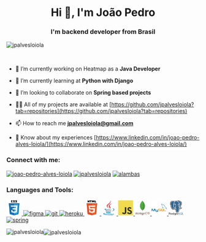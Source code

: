 <h1 align="center">Hi 👋, I'm João Pedro</h1>
<h3 align="center">I'm backend developer from Brasil</h3>

<p align="left"> <img src="https://komarev.com/ghpvc/?username=jpalvesloiola&label=Profile%20views&color=0e75b6&style=flat" alt="jpalvesloiola" /> </p>

<p align="left"> <a href="https://twitter.com/" target="blank"><img src="https://img.shields.io/twitter/follow/?logo=twitter&style=for-the-badge" alt="" /></a> </p>

- 🔭 I’m currently working on Heatmap as a **Java Developer**

- 🌱 I’m currently learning at **Python with Django**

- 👯 I’m looking to collaborate on **Spring based projects**

- 👨‍💻 All of my projects are available at [https://github.com/jpalvesloiola?tab=repositories](https://github.com/jpalvesloiola?tab=repositories)

- 📫 How to reach me **jpalvesloiola@gmail.com**

- 📄 Know about my experiences [https://www.linkedin.com/in/joao-pedro-alves-loiola/](https://www.linkedin.com/in/joao-pedro-alves-loiola/)

<h3 align="left">Connect with me:</h3>
<p align="left">
<a href="https://linkedin.com/in/joao-pedro-alves-loiola" target="blank"><img align="center" src="https://raw.githubusercontent.com/rahuldkjain/github-profile-readme-generator/master/src/images/icons/Social/linked-in-alt.svg" alt="joao-pedro-alves-loiola" height="30" width="40" /></a>
<a href="https://www.hackerrank.com/jpalvesloiola" target="blank"><img align="center" src="https://raw.githubusercontent.com/rahuldkjain/github-profile-readme-generator/master/src/images/icons/Social/hackerrank.svg" alt="jpalvesloiola" height="30" width="40" /></a>
<a href="https://discord.gg/alambas" target="blank"><img align="center" src="https://raw.githubusercontent.com/rahuldkjain/github-profile-readme-generator/master/src/images/icons/Social/discord.svg" alt="alambas" height="30" width="40" /></a>
</p>

<h3 align="left">Languages and Tools:</h3>
<p align="left"> <a href="https://www.w3schools.com/css/" target="_blank" rel="noreferrer"> <img src="https://raw.githubusercontent.com/devicons/devicon/master/icons/css3/css3-original-wordmark.svg" alt="css3" width="40" height="40"/> </a> <a href="https://www.figma.com/" target="_blank" rel="noreferrer"> <img src="https://www.vectorlogo.zone/logos/figma/figma-icon.svg" alt="figma" width="40" height="40"/> </a> <a href="https://git-scm.com/" target="_blank" rel="noreferrer"> <img src="https://www.vectorlogo.zone/logos/git-scm/git-scm-icon.svg" alt="git" width="40" height="40"/> </a> <a href="https://heroku.com" target="_blank" rel="noreferrer"> <img src="https://www.vectorlogo.zone/logos/heroku/heroku-icon.svg" alt="heroku" width="40" height="40"/> </a> <a href="https://www.w3.org/html/" target="_blank" rel="noreferrer"> <img src="https://raw.githubusercontent.com/devicons/devicon/master/icons/html5/html5-original-wordmark.svg" alt="html5" width="40" height="40"/> </a> <a href="https://www.java.com" target="_blank" rel="noreferrer"> <img src="https://raw.githubusercontent.com/devicons/devicon/master/icons/java/java-original.svg" alt="java" width="40" height="40"/> </a> <a href="https://developer.mozilla.org/en-US/docs/Web/JavaScript" target="_blank" rel="noreferrer"> <img src="https://raw.githubusercontent.com/devicons/devicon/master/icons/javascript/javascript-original.svg" alt="javascript" width="40" height="40"/> </a> <a href="https://www.mongodb.com/" target="_blank" rel="noreferrer"> <img src="https://raw.githubusercontent.com/devicons/devicon/master/icons/mongodb/mongodb-original-wordmark.svg" alt="mongodb" width="40" height="40"/> </a> <a href="https://www.mysql.com/" target="_blank" rel="noreferrer"> <img src="https://raw.githubusercontent.com/devicons/devicon/master/icons/mysql/mysql-original-wordmark.svg" alt="mysql" width="40" height="40"/> </a> <a href="https://www.postgresql.org" target="_blank" rel="noreferrer"> <img src="https://raw.githubusercontent.com/devicons/devicon/master/icons/postgresql/postgresql-original-wordmark.svg" alt="postgresql" width="40" height="40"/> </a> <a href="https://spring.io/" target="_blank" rel="noreferrer"> <img src="https://www.vectorlogo.zone/logos/springio/springio-icon.svg" alt="spring" width="40" height="40"/> </a> </p>

<p><img align="left" src="https://github-readme-stats.vercel.app/api/top-langs?username=jpalvesloiola&show_icons=true&locale=en&layout=compact&theme=dark" alt="jpalvesloiola" /></p>
<p><img align="center" src="https://github-readme-stats.vercel.app/api?username=jpalvesloiola&show_icons=true&locale=en&theme=dark" alt="jpalvesloiola" /></p>
